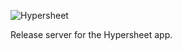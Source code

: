 ![Hypersheet](https://user-images.githubusercontent.com/185555/44058884-b8b39864-9fa3-11e8-9637-04ddc4228d59.png)

Release server for the Hypersheet app.
